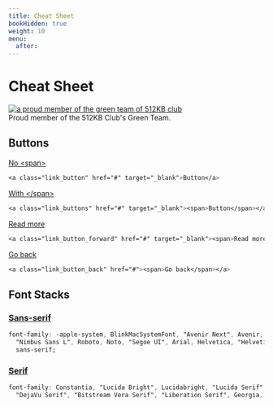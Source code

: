 ```yaml
---
title: Cheat Sheet
bookHidden: true
weight: 10
menu:
  after:
---
```


# Cheat Sheet

<div class="trigger"><a href="https://512kb.club"><img src="/svg/green-team.svg" alt="a proud member of the green team of 512KB club" /></a></div>
<div class="hide">Proud member of the 512KB Club's Green Team.</div>

## Buttons

<a class="link_button" href="#" target="_blank">No \<span></a>

```css
<a class="link_button" href="#" target="_blank">Button</a>
```

<a class="link_buttons" href="#" target="_blank"><span>With \</span></span></a>

```css
<a class="link_buttons" href="#" target="_blank"><span>Button</span></a>
```

<a class="link_button_forward" href="#" target="_blank"><span>Read more</span></a>

```css
<a class="link_button_forward" href="#" target="_blank"><span>Read more</span></a>
```

<a class="link_button_back" href="#"><span>Go back</span></a>

```css
<a class="link_button_back" href="#"><span>Go back</span></a>
```

## Font Stacks

### [Sans-serif](/notes/sans-serif.md)

```css
font-family: -apple-system, BlinkMacSystemFont, "Avenir Next", Avenir,
  "Nimbus Sans L", Roboto, Noto, "Segoe UI", Arial, Helvetica, "Helvetica Neue",
  sans-serif;
```

### [Serif](./notes/serif.md)

```css
font-family: Constantia, "Lucida Bright", Lucidabright, "Lucida Serif", Lucida,
  "DejaVu Serif", "Bitstream Vera Serif", "Liberation Serif", Georgia, serif;
```
